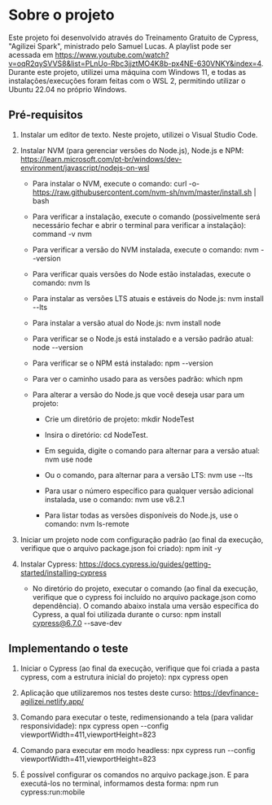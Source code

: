 # Sobre o projeto
Este projeto foi desenvolvido através do Treinamento Gratuito de Cypress, "Agilizei Spark", ministrado pelo Samuel Lucas.
A playlist pode ser acessada em https://www.youtube.com/watch?v=oqR2qySVVS8&list=PLnUo-Rbc3jjztMO4K8b-px4NE-630VNKY&index=4.
Durante este projeto, utilizei uma máquina com Windows 11, e todas as instalações/execuções foram feitas com o WSL 2, permitindo utilizar o Ubuntu 22.04 no próprio Windows.

## Pré-requisitos
1. Instalar um editor de texto. Neste projeto, utilizei o Visual Studio Code.
2. Instalar NVM (para gerenciar versões do Node.js), Node.js e NPM:
    https://learn.microsoft.com/pt-br/windows/dev-environment/javascript/nodejs-on-wsl

    - Para instalar o NVM, execute o comando:
        curl -o- https://raw.githubusercontent.com/nvm-sh/nvm/master/install.sh | bash

    - Para verificar a instalação, execute o comando (possivelmente será necessário fechar e abrir o terminal para verificar a instalação):
        command -v nvm

    - Para verificar a versão do NVM instalada, execute o comando:
        nvm --version

    - Para verificar quais versões do Node estão instaladas, execute o comando:
        nvm ls

    - Para instalar as versões LTS atuais e estáveis do Node.js:
        nvm install --lts

    - Para instalar a versão atual do Node.js:
        nvm install node

    - Para verificar se o Node.js está instalado e a versão padrão atual: 
        node --version

    - Para verificar se o NPM está instalado: 
        npm --version

    - Para ver o caminho usado para as versões padrão:
        which npm

    - Para alterar a versão do Node.js que você deseja usar para um projeto:
        - Crie um diretório de projeto: 
            mkdir NodeTest
    
        - Insira o diretório:
            cd NodeTest. 
        
        - Em seguida, digite o comando para alternar para a versão atual: 
            nvm use node
        
        - Ou o comando, para alternar para a versão LTS:
            nvm use --lts
            
        - Para usar o número específico para qualquer versão adicional instalada, use o comando:
            nvm use v8.2.1

        - Para listar todas as versões disponíveis do Node.js, use o comando: 
            nvm ls-remote

3. Iniciar um projeto node com configuração padrão (ao final da execução, verifique que o arquivo package.json foi criado):
    npm init -y

4. Instalar Cypress:
    https://docs.cypress.io/guides/getting-started/installing-cypress

    - No diretório do projeto, executar o comando (ao final da execução, verifique que o cypress foi incluído no arquivo package.json como dependência). O comando abaixo instala uma versão específica do Cypress, a qual foi utilizada durante o curso:
        npm install cypress@6.7.0 --save-dev

## Implementando o teste
1. Iniciar o Cypress (ao final da execução, verifique que foi criada a pasta cypress, com a estrutura inicial do projeto):
    npx cypress open

2. Aplicação que utilizaremos nos testes deste curso:
    https://devfinance-agilizei.netlify.app/

3. Comando para executar o teste, redimensionando a tela (para validar responsividade):
    npx cypress open --config viewportWidth=411,viewportHeight=823

4. Comando para executar em modo headless:
    npx cypress run --config viewportWidth=411,viewportHeight=823

5. É possível configurar os comandos no arquivo package.json. E para executá-los no terminal, informamos desta forma:
    npm run cypress:run:mobile